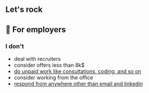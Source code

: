 ## Let's rock 

<!--
**godcodehunter/godcodehunter** is a ✨ _special_ ✨ repository because its `README.md` (this file) appears on your GitHub profile.

Here are some ideas to get you started:

- 🔭 I’m currently working on ...
- 🌱 I’m currently learning ...
- 👯 I’m looking to collaborate on ...
- 🤔 I’m looking for help with ...
- 💬 Ask me about ...
- 📫 How to reach me: ...
- 😄 Pronouns: ...
- ⚡ Fun fact: ...
-->

## 💼 For employers
### I don't
  - deal with recruiters 
  - consider offers less than 8k$
  - [do unpaid work like consultations, coding, and so on](https://www.youtube.com/watch?v=FFrag8ll85w)
  - consider working from the office
  - [respond from anywhere other than email and linkedin](https://youtu.be/L3oOldViIgY?t=258)
